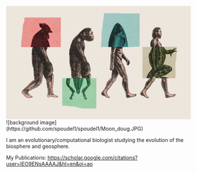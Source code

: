 <img align="center" src="evolution.png">
![background image]
(https://github.com/spoudel1/spoudel1/Moon_doug.JPG)

I am an evolutionary/computational biologist studying the evolution of the biosphere and geosphere. 

My Publications: https://scholar.google.com/citations?user=IEO9ENsAAAAJ&hl=en&oi=ao
